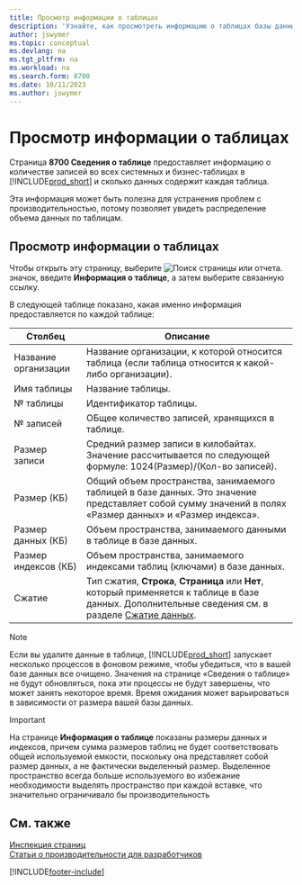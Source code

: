 ```yaml
---
title: Просмотр информации о таблицах
description: 'Узнайте, как просмотреть информацию о таблицах базы данных в Business Central.'
author: jswymer
ms.topic: conceptual
ms.devlang: na
ms.tgt_pltfrm: na
ms.workload: na
ms.search.form: 8700
ms.date: 10/11/2023
ms.author: jswymer
---
```


# <a name="viewing-table-information"></a>Просмотр информации о таблицах

Страница **8700 Сведения о таблице** предоставляет информацию о количестве записей во всех системных и бизнес-таблицах в [!INCLUDE[prod_short](includes/prod_short.md)] и сколько данных содержит каждая таблица.

Эта информация может быть полезна для устранения проблем с производительностью, потому позволяет увидеть распределение объема данных по таблицам.

## <a name="view-table-information"></a>Просмотр информации о таблицах

Чтобы открыть эту страницу, выберите ![Поиск страницы или отчета.](media/ui-search/search_small.png "Значок поиска страницы или отчета") значок, введите **Информация о таблице**, а затем выберите связанную ссылку.

В следующей таблице показано, какая именно информация предоставляется по каждой таблице:

|Столбец|Описание|
|------|-----------|
|Название организации|Название организации, к которой относится таблица (если таблица относится к какой-либо организации).|
|Имя таблицы|Название таблицы.|
|№ таблицы|Идентификатор таблицы.|
|№ записей|ОБщее количество записей, хранящихся в таблице.|
|Размер записи|Средний размер записи в килобайтах. Значение рассчитывается по следующей формуле: 1024(Размер)/(Кол-во записей). |
|Размер (КБ)|Общий объем пространства, занимаемого таблицей в базе данных. Это значение представляет собой сумму значений в полях «Размер данных» и «Размер индекса».|
|Размер данных (КБ)|Объем пространства, занимаемого данными в таблице в базе данных.|
|Размер индексов (КБ)|Объем пространства, занимаемого индексами таблиц (ключами) в базе данных.|
|Сжатие|Тип сжатия, **Строка**, **Страница** или **Нет**, который применяется к таблице в базе данных. Дополнительные сведения см. в разделе [Сжатие данных](/sql/relational-databases/data-compression/data-compression?).|

> [!NOTE]
> Если вы удалите данные в таблице, [!INCLUDE[prod_short](includes/prod_short.md)] запускает несколько процессов в фоновом режиме, чтобы убедиться, что в вашей базе данных все очищено. Значения на странице «Сведения о таблице» не будут обновляться, пока эти процессы не будут завершены, что может занять некоторое время. Время ожидания может варьироваться в зависимости от размера вашей базы данных.

> [!IMPORTANT]  
> На странице **Информация о таблице** показаны размеры данных и индексов, причем сумма размеров таблиц не будет соответствовать общей используемой емкости, поскольку она представляет собой размер данных, а не фактически выделенный размер. Выделенное пространство всегда больше используемого во избежание необходимости выделять пространство при каждой вставке, что значительно ограничивало бы производительность


## <a name="see-also"></a>См. также

[Инспекция страниц](across-inspect-page.md)  
[Статьи о производительности для разработчиков](/dynamics365/business-central/dev-itpro/performance/performance-developer)  


[!INCLUDE[footer-include](includes/footer-banner.md)]
